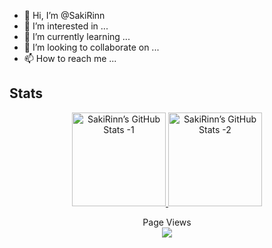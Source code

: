 - 👋 Hi, I’m @SakiRinn
- 👀 I’m interested in ...
- 🌱 I’m currently learning ...
- 💞️ I’m looking to collaborate on ...
- 📫 How to reach me ...

## Stats
<!---
SakiRinn/SakiRinn is a ✨ special ✨ repository because its `README.md` (this file) appears on your GitHub profile.
You can click the Preview link to take a look at your changes.
--->
<div align="center">
  <a href="#######">
    <img height="150em" src="https://github-readme-stats.vercel.app/api?username=SakiRinn&show_icons=true&layout=compact&theme=synthwave&hide_border=true&include_all_commits=true" alt="SakiRinn’s GitHub Stats -1"/>
  </a>
  <a href="#######">
    <img height="150em" src="https://github-readme-stats.vercel.app/api/top-langs/?username=SakiRinn&layout=compact&theme=synthwave&hide_border=true" alt="SakiRinn’s GitHub Stats -2"/>
  </a>
</div>

<p align="center">
  Page Views<br>
  <a href="#######">
    <img src="https://profile-counter.glitch.me/SakiRinn/count.svg?color=purple"/>
  </a>
</p>

